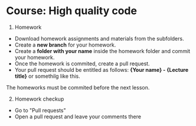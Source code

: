 # Course: High quality code

1. Homework
  - Download homework assignments and materials from the subfolders.
  - Create a **new branch** for your homework.
  - Create a **folder with your name** inside the homework folder and commit your homework.
  - Once the homework is commited, create a pull request.
  - Your pull request should be entitled as follows: **{Your name} - {Lecture title}** or somethilg like this.

The homeworks must be commited before the next lesson.

2. Homework checkup
  - Go to "Pull requests"
  - Open a pull request and leave your comments there


